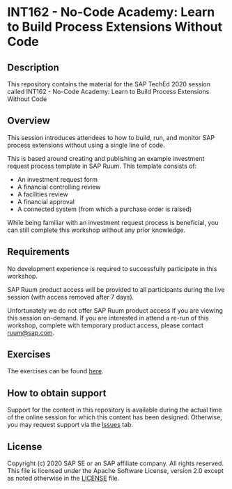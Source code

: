 # INT162 - No-Code Academy: Learn to Build Process Extensions Without Code

## Description

This repository contains the material for the SAP TechEd 2020 session called INT162 - No-Code Academy: Learn to Build Process Extensions Without Code

## Overview

This session introduces attendees to how to build, run, and monitor SAP process extensions without using a single line of code. 

This is based around creating and publishing an example investment request process template in SAP Ruum. This template consists of:
- An investment request form
- A financial controlling review
- A facilities review
- A financial approval 
- A connected system (from which a purchase order is raised)

While being familiar with an investment request process is beneficial, you can still complete this workshop without any prior knowledge.

## Requirements

No development experience is required to successfully participate in this workshop.

SAP Ruum product access will be provided to all participants during the live session (with access removed after 7 days). 

Unfortunately we do not offer SAP Ruum product access if you are viewing this session on-demand. If you are interested in attend a re-run of this workshop, complete with temporary product access, please contact ruum@sap.com. 

## Exercises

The exercises can be found [here](INT162%20-%20No-Code%20Academy%20Exercises.pdf).

## How to obtain support

Support for the content in this repository is available during the actual time of the online session for which this content has been designed. Otherwise, you may request support via the [Issues](../../issues) tab.

## License
Copyright (c) 2020 SAP SE or an SAP affiliate company. All rights reserved. This file is licensed under the Apache Software License, version 2.0 except as noted otherwise in the [LICENSE](LICENSES/Apache-2.0.txt) file.
